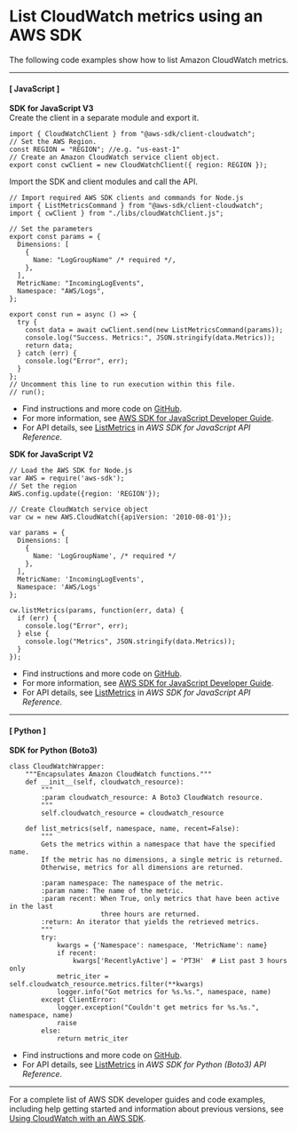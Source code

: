 # List CloudWatch metrics using an AWS SDK<a name="example_cloudwatch_ListMetrics_section"></a>

The following code examples show how to list Amazon CloudWatch metrics\.

------
#### [ JavaScript ]

**SDK for JavaScript V3**  
Create the client in a separate module and export it\.  

```
import { CloudWatchClient } from "@aws-sdk/client-cloudwatch";
// Set the AWS Region.
const REGION = "REGION"; //e.g. "us-east-1"
// Create an Amazon CloudWatch service client object.
export const cwClient = new CloudWatchClient({ region: REGION });
```
Import the SDK and client modules and call the API\.  

```
// Import required AWS SDK clients and commands for Node.js
import { ListMetricsCommand } from "@aws-sdk/client-cloudwatch";
import { cwClient } from "./libs/cloudWatchClient.js";

// Set the parameters
export const params = {
  Dimensions: [
    {
      Name: "LogGroupName" /* required */,
    },
  ],
  MetricName: "IncomingLogEvents",
  Namespace: "AWS/Logs",
};

export const run = async () => {
  try {
    const data = await cwClient.send(new ListMetricsCommand(params));
    console.log("Success. Metrics:", JSON.stringify(data.Metrics));
    return data;
  } catch (err) {
    console.log("Error", err);
  }
};
// Uncomment this line to run execution within this file.
// run();
```
+  Find instructions and more code on [GitHub](https://github.com/awsdocs/aws-doc-sdk-examples/tree/main/javascriptv3/example_code/cloudwatch)\. 
+  For more information, see [AWS SDK for JavaScript Developer Guide](https://docs.aws.amazon.com/sdk-for-javascript/v3/developer-guide/cloudwatch-examples-getting-metrics.html#cloudwatch-examples-getting-metrics-listing)\. 
+  For API details, see [ListMetrics](https://docs.aws.amazon.com/AWSJavaScriptSDK/v3/latest/clients/client-cloudwatch/classes/listmetricscommand.html) in *AWS SDK for JavaScript API Reference*\. 

**SDK for JavaScript V2**  
  

```
// Load the AWS SDK for Node.js
var AWS = require('aws-sdk');
// Set the region 
AWS.config.update({region: 'REGION'});

// Create CloudWatch service object
var cw = new AWS.CloudWatch({apiVersion: '2010-08-01'});

var params = {
  Dimensions: [
    {
      Name: 'LogGroupName', /* required */
    },
  ],
  MetricName: 'IncomingLogEvents',
  Namespace: 'AWS/Logs'
};

cw.listMetrics(params, function(err, data) {
  if (err) {
    console.log("Error", err);
  } else {
    console.log("Metrics", JSON.stringify(data.Metrics));
  }
});
```
+  Find instructions and more code on [GitHub](https://github.com/awsdocs/aws-doc-sdk-examples/tree/main/javascript/example_code/cloudwatch)\. 
+  For more information, see [AWS SDK for JavaScript Developer Guide](https://docs.aws.amazon.com/sdk-for-javascript/v2/developer-guide/cloudwatch-examples-getting-metrics.html#cloudwatch-examples-getting-metrics-listing)\. 
+  For API details, see [ListMetrics](https://docs.aws.amazon.com/goto/AWSJavaScriptSDK/monitoring-2010-08-01/ListMetrics) in *AWS SDK for JavaScript API Reference*\. 

------
#### [ Python ]

**SDK for Python \(Boto3\)**  
  

```
class CloudWatchWrapper:
    """Encapsulates Amazon CloudWatch functions."""
    def __init__(self, cloudwatch_resource):
        """
        :param cloudwatch_resource: A Boto3 CloudWatch resource.
        """
        self.cloudwatch_resource = cloudwatch_resource

    def list_metrics(self, namespace, name, recent=False):
        """
        Gets the metrics within a namespace that have the specified name.
        If the metric has no dimensions, a single metric is returned.
        Otherwise, metrics for all dimensions are returned.

        :param namespace: The namespace of the metric.
        :param name: The name of the metric.
        :param recent: When True, only metrics that have been active in the last
                       three hours are returned.
        :return: An iterator that yields the retrieved metrics.
        """
        try:
            kwargs = {'Namespace': namespace, 'MetricName': name}
            if recent:
                kwargs['RecentlyActive'] = 'PT3H'  # List past 3 hours only
            metric_iter = self.cloudwatch_resource.metrics.filter(**kwargs)
            logger.info("Got metrics for %s.%s.", namespace, name)
        except ClientError:
            logger.exception("Couldn't get metrics for %s.%s.", namespace, name)
            raise
        else:
            return metric_iter
```
+  Find instructions and more code on [GitHub](https://github.com/awsdocs/aws-doc-sdk-examples/tree/main/python/example_code/cloudwatch)\. 
+  For API details, see [ListMetrics](https://docs.aws.amazon.com/goto/boto3/monitoring-2010-08-01/ListMetrics) in *AWS SDK for Python \(Boto3\) API Reference*\. 

------

For a complete list of AWS SDK developer guides and code examples, including help getting started and information about previous versions, see [Using CloudWatch with an AWS SDK](sdk-general-information-section.md)\.